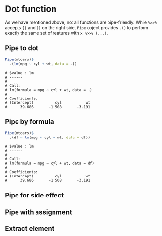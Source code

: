 

# Dot function

As we have mentioned above, not all functions are pipe-friendly. While `%>>%` accepts `{}` and `()` on the right side, `Pipe` object provides `.()` to perform exactly the same set of features with `x %>>% (...)`.

## Pipe to dot


```r
Pipe(mtcars)$
  .(lm(mpg ~ cyl + wt, data = .))
```

```
# $value : lm 
# ------
# 
# Call:
# lm(formula = mpg ~ cyl + wt, data = .)
# 
# Coefficients:
# (Intercept)          cyl           wt  
#      39.686       -1.508       -3.191
```

## Pipe by formula


```r
Pipe(mtcars)$
  .(df ~ lm(mpg ~ cyl + wt, data = df))
```

```
# $value : lm 
# ------
# 
# Call:
# lm(formula = mpg ~ cyl + wt, data = df)
# 
# Coefficients:
# (Intercept)          cyl           wt  
#      39.686       -1.508       -3.191
```

## Pipe for side effect

## Pipe with assignment

## Extract element
